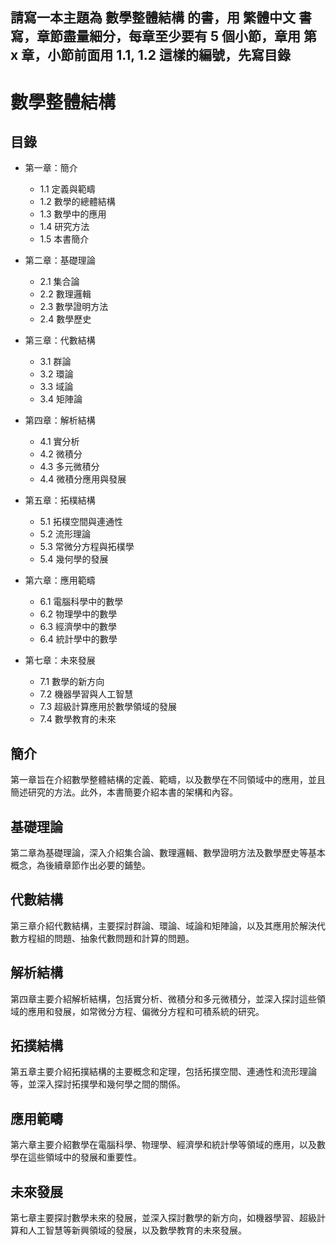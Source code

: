 ## 請寫一本主題為 數學整體結構 的書，用 繁體中文 書寫，章節盡量細分，每章至少要有 5 個小節，章用 第 x 章，小節前面用 1.1, 1.2 這樣的編號，先寫目錄

# 數學整體結構

## 目錄

- 第一章：簡介
  - 1.1 定義與範疇
  - 1.2 數學的總體結構
  - 1.3 數學中的應用
  - 1.4 研究方法
  - 1.5 本書簡介

- 第二章：基礎理論
  - 2.1 集合論
  - 2.2 數理邏輯
  - 2.3 數學證明方法
  - 2.4 數學歷史

- 第三章：代數結構
  - 3.1 群論
  - 3.2 環論
  - 3.3 域論
  - 3.4 矩陣論

- 第四章：解析結構
  - 4.1 實分析
  - 4.2 微積分
  - 4.3 多元微積分
  - 4.4 微積分應用與發展

- 第五章：拓樸結構
  - 5.1 拓樸空間與連通性
  - 5.2 流形理論
  - 5.3 常微分方程與拓樸學
  - 5.4 幾何學的發展

- 第六章：應用範疇
  - 6.1 電腦科學中的數學
  - 6.2 物理學中的數學
  - 6.3 經濟學中的數學
  - 6.4 統計學中的數學

- 第七章：未來發展
  - 7.1 數學的新方向
  - 7.2 機器學習與人工智慧
  - 7.3 超級計算應用於數學領域的發展
  - 7.4 數學教育的未來

## 簡介

第一章旨在介紹數學整體結構的定義、範疇，以及數學在不同領域中的應用，並且簡述研究的方法。此外，本書簡要介紹本書的架構和內容。

## 基礎理論

第二章為基礎理論，深入介紹集合論、數理邏輯、數學證明方法及數學歷史等基本概念，為後續章節作出必要的鋪墊。

## 代數結構

第三章介紹代數結構，主要探討群論、環論、域論和矩陣論，以及其應用於解決代數方程組的問題、抽象代數問題和計算的問題。

## 解析結構

第四章主要介紹解析結構，包括實分析、微積分和多元微積分，並深入探討這些領域的應用和發展，如常微分方程、偏微分方程和可積系統的研究。

## 拓撲結構

第五章主要介紹拓撲結構的主要概念和定理，包括拓撲空間、連通性和流形理論等，並深入探討拓撲學和幾何學之間的關係。

## 應用範疇

第六章主要介紹數學在電腦科學、物理學、經濟學和統計學等領域的應用，以及數學在這些領域中的發展和重要性。

## 未來發展

第七章主要探討數學未來的發展，並深入探討數學的新方向，如機器學習、超級計算和人工智慧等新興領域的發展，以及數學教育的未來發展。
